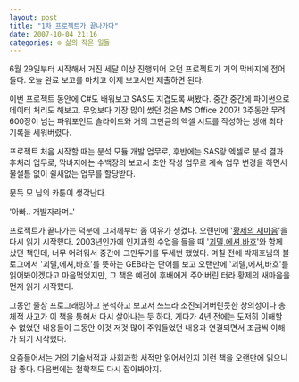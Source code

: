 ```yaml
---
layout: post
title: "1차 프로젝트가 끝나가다"
date: 2007-10-04 21:16
categories: ⊙ 삶의 작은 일들
---
```


6월 29일부터 시작해서 거진 세달 이상 진행되어 오던 프로젝트가 거의 막바지에 접어들다.
오늘 완료 보고를 마치고 이제 보고서만 제출하면 된다.

이번 프로젝트 동안에 C#도 배워보고 SAS도 지겹도록 써봤다.
중간 중간에 파이썬으로 데이터 처리도 해보고.
무엇보다 가장 많이 썼던 것은 MS Office 2007!
3주동안 무려 600장이 넘는 파워포인트 슬라이드와 거의 그만큼의 엑셀 시트를 작성하는 생애 최다 기록을 세워버렸다.

프로젝트 처음 시작할 때는 분석 모듈 개발 업무로, 후반에는 SAS랑 엑셀로 분석 결과 후처리 업무로, 막바지에는 수백장의 보고서 초안 작성 업무로 계속 업무 변경을 하면서 물샐틈 없이 쉴새없는 업무를 할당받다.

문득 모 님의 카툰이 생각난다.

'아빠.. 개발자라며..'


프로젝트가 끝나가는 덕분에 그저께부터 좀 여유가 생겼다.
오랜만에 '[황제의 새마음](http://www.aladdin.co.kr/shop/wproduct.aspx?isbn=8973002961)'을 다시 읽기 시작했다. 2003년인가에 인지과학 수업을 들을 때 '[괴델,에셔,바흐](http://www.aladdin.co.kr/shop/wproduct.aspx?isbn=8972912301)'와 함께 샀던 책인데, 너무 어려워서 중간에 그만두기를 두세번 했었다. 며칠 전에 박재호님의 블로그에서 '괴델,에셔,바흐'를 뜻하는 GEB라는 단어를 보고 오랜만에 '괴델,에셔,바흐'를 읽어봐야겠다고 마음먹었지만, 그 책은 예전에 후배에게 주어버린 터라 황제의 새마음을 먼저 읽기 시작했다.

그동안 줄창 프로그래밍하고 분석하고 보고서 쓰느라 소진되어버린듯한 창의성이나 총체적 사고가 이 책을 통해서 다시 살아나는 듯 하다. 게다가 4년 전에는 도저히 이해할 수 없었던 내용들이 그동안 이것 저것 많이 주워들었던 내용과 연결되면서 조금씩 이해가 되기 시작했다.

요즘들어서는 거의 기술서적과 사회과학 서적만 읽어서인지 이런 책을 오랜만에 읽으니 참 좋다. 다음번에는 철학책도 다시 잡아봐야지.

       

